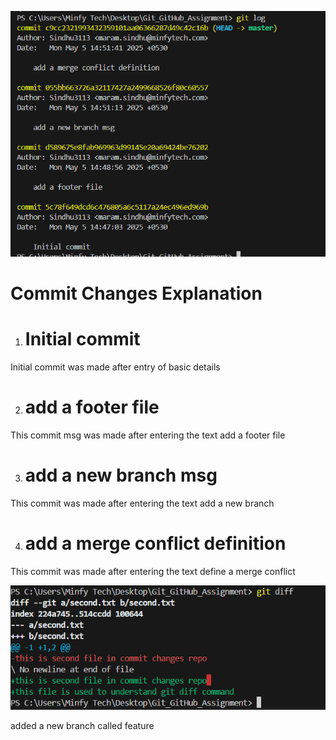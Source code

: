 ![git log history image](git_log_history.png)
# Commit Changes Explanation #

1. # Initial commit #

 Initial commit was made after entry of basic details 

2. # add a footer file #

 This commit msg was made after entering the text add a footer file

3. # add a new branch msg #

  This commit was made after entering the text add a new branch

4. # add a merge conflict definition #

 This commit was made after entering the text define a merge conflict

 ![git diff command history](git_diff_histoy.png)

added a new branch called feature